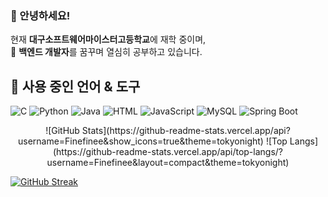 ### 👋 안녕하세요!

현재 **대구소프트웨어마이스터고등학교**에 재학 중이며,  
🌱 **백엔드 개발자**를 꿈꾸며 열심히 공부하고 있습니다.

## 🔷 사용 중인 언어 & 도구
![C](https://img.shields.io/badge/C-A8B9CC?logo=c&logoColor=white)
![Python](https://img.shields.io/badge/Python-3776AB?logo=python&logoColor=white)
![Java](https://img.shields.io/badge/Java-007396?logo=java&logoColor=white)
![HTML](https://img.shields.io/badge/HTML5-E34F26?logo=html5&logoColor=white)
![JavaScript](https://img.shields.io/badge/JavaScript-F7DF1E?logo=javascript&logoColor=black)
![MySQL](https://img.shields.io/badge/MySQL-4479A1?logo=mysql&logoColor=white)
![Spring Boot](https://img.shields.io/badge/Spring_Boot-6DB33F?logo=springboot&logoColor=white)

<p align="center">
  ![GitHub Stats](https://github-readme-stats.vercel.app/api?username=Finefinee&show_icons=true&theme=tokyonight)
  ![Top Langs](https://github-readme-stats.vercel.app/api/top-langs/?username=Finefinee&layout=compact&theme=tokyonight)
  
  [![GitHub Streak](https://github-readme-streak-stats.herokuapp.com/?user=Finefinee&theme=tokyonight&hide_border=true)](https://git.io/streak-stats)
</p>





